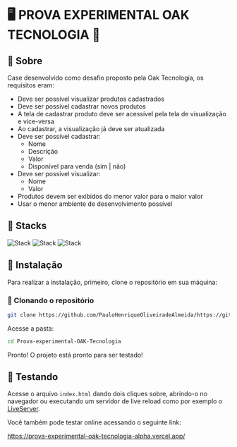 # 🖥️ PROVA EXPERIMENTAL OAK TECNOLOGIA 🌳

## 🤔 Sobre

Case desenvolvido como desafio proposto pela Oak Tecnologia, os requisitos eram:

- Deve ser possível visualizar produtos cadastrados
- Deve ser possível cadastrar novos produtos
- A tela de cadastrar produto deve ser acessível pela tela de visualização e vice-versa
- Ao cadastrar, a visualização já deve ser atualizada
- Deve ser possível cadastrar:
	- Nome
	- Descrição
	- Valor
	- Disponível para venda (sim | não)
- Deve ser possível visualizar:
	- Nome
	- Valor
- Produtos devem ser exibidos do menor valor para o maior valor
- Usar o menor ambiente de desenvolvimento possível

## 👾 Stacks
![Stack](https://img.shields.io/badge/HTML-red?logo=html5&logoColor=white&style=for-the-badge) ![Stack](https://img.shields.io/badge/CSS-blue?logo=css3&logoColor=white&style=for-the-badge) ![Stack](https://img.shields.io/badge/Javascript-yellow?logo=javascript&logoColor=white&style=for-the-badge)

## 🚀 Instalação
Para realizar a instalação, primeiro, clone o repositório em sua máquina:

### 📄 Clonando o repositório

```sh
git clone https://github.com/PauloHenriqueOliveiradeAlmeida/https://github.com/PauloHenriqueOliveiradeAlmeida/Prova-experimental-OAK-Tecnologia.git
```

Acesse a pasta:

```sh
cd Prova-experimental-OAK-Tecnologia
```

Pronto! O projeto está pronto para ser testado!


## 🏃 Testando

Acesse o arquivo ```index.html``` dando dois cliques sobre, abrindo-o no navegador ou executando um servidor de live reload como por exemplo o [LiveServer](https://marketplace.visualstudio.com/items?itemName=ritwickdey.LiveServer).

Você também pode testar online acessando o seguinte link:

https://prova-experimental-oak-tecnologia-alpha.vercel.app/
